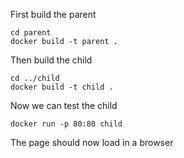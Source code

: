 
First build the parent

```
cd parent
docker build -t parent .
```

Then build the child

```
cd ../child
docker build -t child .
```
Now we can test the child
```
docker run -p 80:80 child
```
The page should now load in a browser